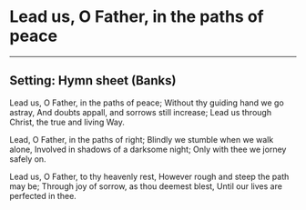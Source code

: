 # Lead us, O Father, in the paths of peace

***

## Setting: Hymn sheet (Banks)

Lead us, O Father, in the paths of peace;
Without thy guiding hand we go astray,
And doubts appall, and sorrows still increase;
Lead us through Christ, the true and living Way.

Lead, O Father, in the paths of right;
Blindly we stumble when we walk alone,
Involved in shadows of a darksome night;
Only with thee we jorney safely on.

Lead us, O Father, to thy heavenly rest,
However rough and steep the path may be;
Through joy of sorrow, as thou deemest blest,
Until our lives are perfected in thee.
